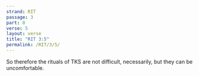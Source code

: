 ```yaml
---
strand: RIT
passage: 3
part: 0
verse: 5
layout: verse
title: "RIT 3:5"
permalink: /RIT/3/5/
---
```

So therefore the rituals of TKS are not difficult, necessarily, but they can be uncomfortable.
